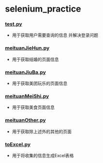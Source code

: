 # selenium_practice

### [test.py](MeiTuan/test.py)

- 用于获取用户需要查询的信息 并解决登录问题

### [meituanJieHun.py](MeiTuan/meituanJieHun.py)

- 用于获取结婚的页面信息

###  [meituanJiuBa.py](MeiTuan/meituanJiuBa.py)

- 用于获取美团玩乐的页面信息

### [meituanMeiShi.py](MeiTuan/meituanMeiShi.py)

- 用于获取美食页面信息

### [meituanOther.py](MeiTuan/meituanOther.py)

-  用于获取除上述外的其他的页面

### [toExcel.py ](MeiTuan/toExcel.py)

- 用于将收集的信息生成Excel表格

  


